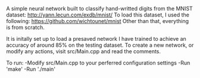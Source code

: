 A simple neural network built to classify hand-writted digits from the MNIST dataset: http://yann.lecun.com/exdb/mnist/
To load this dataset, I used the following: https://github.com/wichtounet/mnist
Other than that, everything is from scratch.

It is initally set up to load a presaved network I have trained to achieve an accuracy of around 85% on the testing dataset. 
To create a new network, or modify any actions, visit src/Main.cpp and read the comments.

To run:
  -Modify src/Main.cpp to your perferred configuration settings
  -Run 'make'
  -Run './main'
  
